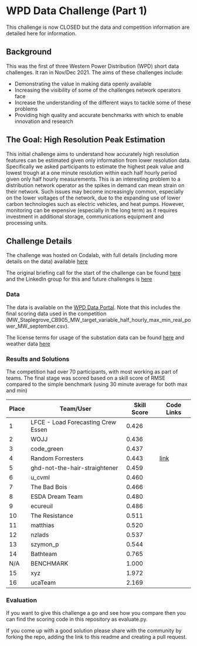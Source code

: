 # WPD Data Challenge (Part 1) 
This challenge is now CLOSED but the data and competition information are detailed here for information.

## Background
This was the first of three Western Power Distribution (WPD) short data challenges. It ran in Nov/Dec 2021. The aims of these challenges include:
- Demonstrating the value in making data openly available
- Increasing the visibility of some of the challenges network operators face
- Increase the understanding of the different ways to tackle some of these problems
- Providing high quality and accurate benchmarks with which to enable innovation and research

## The Goal: High Resolution Peak Estimation
This initial challenge aims to understand how accurately high resolution features can be estimated given only information from lower resolution data. Specifically we asked participants to estimate the highest peak value and lowest trough at a one minute resolution within each half hourly period given only half hourly measurements. This is an interesting problem to a distribution network operator as the spikes in demand can mean strain on their network. Such issues may become increasingly common, especially on the lower voltages of the network, due to the expanding use of lower carbon technologies such as electric vehicles, and heat pumps. However, monitoring can be expensive (especially in the long term) as it requires investment in additional storage, communications equipment and processing units.

## Challenge Details
The challenge was hosted on Codalab, with full details (including more details on the data) available [here](https://codalab.lisn.upsaclay.fr/competitions/213)

The original briefing call for the start of the challenge can be found [here](https://www.youtube.com/watch?v=RJK3KJmOyRM) and the LinkedIn group for this and future challenges is [here](https://www.linkedin.com/groups/9025332/)

### Data
The data is available on the [WPD Data Portal](https://connecteddata.westernpower.co.uk/dataset/western-power-distribution-data-challenge-1-high-resolution-peak-estimation). Note that this includes the final scoring data used in the competition (MW_Staplegrove_CB905_MW_target_variable_half_hourly_max_min_real_power_MW_september.csv).

The license terms for usage of the substation data can be found [here](https://www.westernpower.co.uk/open-data-licence) and weather data [here](https://disc.gsfc.nasa.gov/information/documents?title=data-policy)

### Results and Solutions
The competition had over 70 participants, with most working as part of teams. The final stage was scored based on a skill score of RMSE compared to the simple benchmark (using 30 minute average for both max and min)

| Place | Team/User                          | Skill Score | Code Links |
| ----- | ---------------------------------- | ----------- | ---------- |
| 1     | LFCE - Load Forecasting Crew Essen | 0.426       |            |
| 2     | WOJJ                               | 0.436       |            |
| 3     | code_green                         | 0.437       |            |
| 4     | Random Forresters                  | 0.443       |[link](https://github.com/AyrtonB/WPD-Hackathon)        |
| 5     | ghd-not-the-hair-straightener      | 0.459       |            |
| 6     | u_cvml                             | 0.460       |            |
| 7     | The Bad Bois                       | 0.466       |            |
| 8     | ESDA Dream Team                    | 0.480       |            |
| 9     | ecureuil                           | 0.486       |            |
| 10    | The Resistance                     | 0.511       |            |
| 11    | matthias                           | 0.520       |            |
| 12    | nzlads                             | 0.537       |            |
| 13    | szymon_p                           | 0.544       |            |
| 14    | Bathteam                           | 0.765       |            |
| N/A   | BENCHMARK                          | 1.000       |            |
| 15    | xyz                                | 1.972       |            |
| 16    | ucaTeam                            | 2.169       |            |

### Evaluation
If you want to give this challenge a go and see how you compare then you can find the scoring code in this repository as evaluate.py.

If you come up with a good solution please share with the community by forking the repo, adding the link to this readme and creating a pull request.
